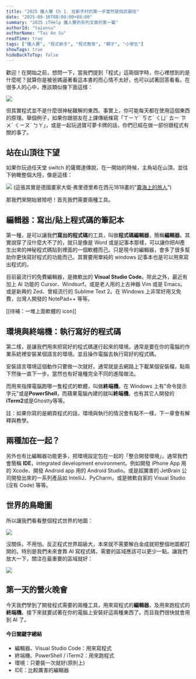 ```yaml
---
title: "2025 鐵人賽 Ch 1. 在新手村的第一步當然是找武器哇"
date: "2025-09-16T08:00:00+08:00"
summary: "2025 iTHelp 鐵人賽的系列文章的第一篇"
authorId: "taiansu"
authorName: "Tai An Su"
readTime: true
tags: ["鐵人賽", "程式新手", "程式教育", "親子", "小學生"]
showTags: true
hideBackToTop: false
---
```


<meta property="og:title" content="給新手們的程式設計世界觀: Ch 1. 在新手村的第一步當然是找武器哇" />
<meta property="og:image" content="https://i.postimg.cc/rsGbdyCd/day1-2.jpg" />

歡迎！在開始之前，想問一下，當我們提到「程式」這兩個字時，你心裡想到的是什麼呢？就算你是被爸媽逼著看這本書的而心情不太好，也可以試著回答看看。在很多人的心中，應該類似像下面這樣：

![](https://i.postimg.cc/50CDVSXS/day1-1.png)


但其實程式並不是什麼很神秘難解的東西。事實上，你可能每天都在使用這個東西的原理。舉個例子，如果你跟朋友在上課傳紙條寫「ㄒㄧㄚˋ ㄎㄜˋ ㄑㄩˋ ㄊㄧ ㄗㄨˊ ㄑㄧㄡˊ ㄅㄚ」，或是一起玩過寶可夢卡牌的話，你們已經在做一部份跟程式有關的事了。

## 站在山頂往下望

如果你玩過任天堂 switch 的薩爾達傳說，在一開始的時候，主角站在山頂，並往下俯瞰整個大陸，像是這樣：

![](https://i.postimg.cc/V6hVq843/day1-2.jpg)
(這張其實是德國畫家大衛·弗里德里希在西元1818畫的"[霧海上的旅人](https://zh.wikipedia.org/zh-tw/%E9%9B%BE%E6%B5%B7%E4%B8%8A%E7%9A%84%E6%97%85%E4%BA%BA#)")

那我們來開始冒險吧！首先我們需要兩種工具。

## 編輯器：寫出/貼上程式碼的筆記本

第一種，是可以讓我們**寫出的程式碼**的工具，叫做**程式碼編輯器**，簡稱**編輯器**。其實說穿了沒什麼大不了的，就只是像是 Word 或是記事本那樣，可以讓你把AI產生出來的神秘程式碼貼到裡面的一個軟體而己。只是現今的編輯器，會多了很多幫助你更快寫好程式的功能而己。其實要用單純的 windows 記事本也是可以用來寫出程式的。

目前最流行的免費編輯器，是微軟出的 **Visual Studio Code**。除此之外，最近有加上 AI 功能的 Cursor、Windsurf。或是老人用的上古神器 Vim 或是 Emacs。或是新興的 Zed、曾經流行的 Sublime Text 2。在 Windows 上非常好用又免費，台灣人開發的 NotePad++ 等等。

[[待補：一堆上面軟體的 icon]]

## 環境與終端機：執行寫好的程式碼

第二樣，是讓我們用來把寫好的程式碼運行起來的環境。通常是要在你的電腦的作業系統裡安裝某個語言的環境。並且操作電腦去執行寫好的程式碼。

安裝語言環境這個動作只要做一次就好。通常就是去網路上下載某個安裝檔，點兩下然後一直下一步。當然也有好幾種完全不同的進階做法。

而用來指揮電腦跑哪一隻程式的軟體，叫做**終端機**。在 Windows 上有"命令提示字元"或是**PowerShell**，而蘋果電腦內建的就叫**終端機**。也有其它人開發的 **iTerm2**或是Ghostty等等。

註：如果你寫的是網頁程式的話，環境與執行的情況會有點不一樣，下一章會有解釋與教學。

## 兩種加在一起？

另外也有比編輯器功能更多，把環境設定包在一起的「整合開發環境」，通常我們會簡稱 **IDE**，integrated development environment。例如開發 iPhone App 用的 Xcode、開發 Android app 用的 Android Studio。或是超厲害的 JetBrain 公司開發出來的一系列產品如 IntelliJ、PyCharm，或是微軟自家的 Visual Studio (沒有 Code) 等等。

## 世界的鳥瞰圖

所以讓我們看看整個程式世界的地圖：

![](https://i.postimg.cc/nrQwTPPM/day1-3.png)


沒關係，不用怕。反正程式世界超級大，本來就不需要解白金成就把整個地圖都打開的。特別是我們未來會靠 AI 寫程式碼，需要的區域應該可以更少一點。讓我們放大一下，關注在最重要的區域就好：

![](https://i.postimg.cc/63qP43Vr/day1-4.png)

## 第一天的營火晚會

今天我們學到了開發程式需要的兩種工具，用來寫程式的**編輯器**，及用來跑程式的**終端機**。接下來就要試著在你的電腦上安裝好這兩種東西了。而且我們很快就會用到 AI 了。

#### 今日關鍵字總結

- 編輯器、Visual Studio Code：用來寫程式
- 終端機、PowerShell / iTerm2：用來跑程式
- 環境：只要裝一次就好(原則上)
- IDE：比較厲害的編輯器
